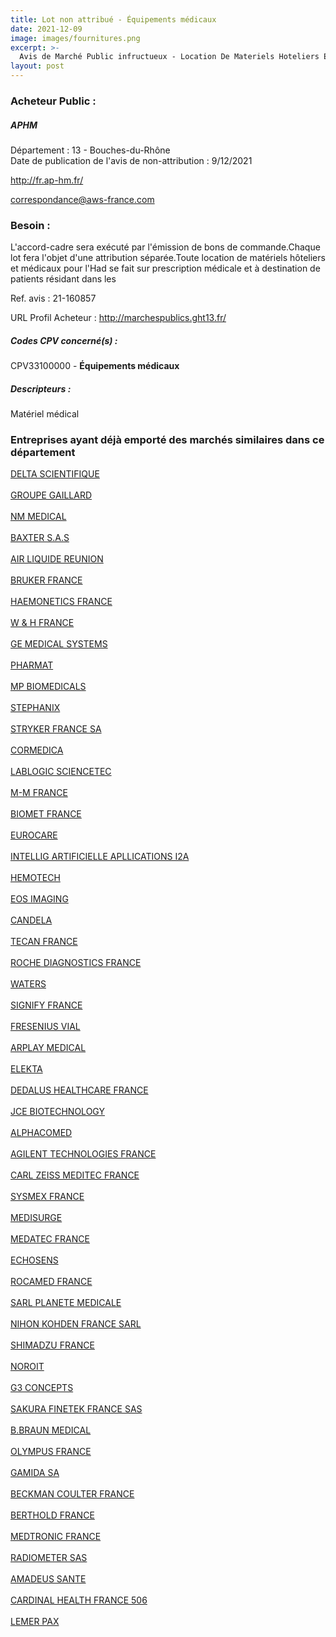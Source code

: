 ```yaml
---
title: Lot non attribué - Équipements médicaux
date: 2021-12-09
image: images/fournitures.png
excerpt: >-
  Avis de Marché Public infructueux - Location De Materiels Hoteliers Et Medicaux Pour Hospitalisation A Domicile (Had) Pour La Pediatrie Et Le Monitorage
layout: post
---
```


### Acheteur Public :
##### APHM
Département : 13 - Bouches-du-Rhône<br/>
Date de publication de l'avis de non-attribution : 9/12/2021


http://fr.ap-hm.fr/

correspondance@aws-france.com


### Besoin :

L'accord-cadre sera exécuté par l'émission de bons de commande.Chaque lot fera l'objet d'une attribution séparée.Toute location de matériels hôteliers et médicaux pour l'Had se fait sur prescription médicale et à destination de patients résidant dans les

Ref. avis : 21-160857

URL Profil Acheteur : http://marchespublics.ght13.fr/

##### Codes CPV concerné(s) :
CPV33100000 - **Équipements médicaux** <br/>

##### Descripteurs :
Matériel médical <br/>

### Entreprises ayant déjà emporté des marchés similaires dans ce département
<a href="/entreprise-543/siren-058808353">DELTA SCIENTIFIQUE</a><br/><br/>
<a href="/entreprise-544/siren-303616304">GROUPE GAILLARD</a><br/><br/>
<a href="/entreprise-544/siren-303645626">NM MEDICAL</a><br/><br/>
<a href="/entreprise-544/siren-304317357">BAXTER S.A.S</a><br/><br/>
<a href="/entreprise-545/siren-310865597">AIR LIQUIDE REUNION</a><br/><br/>
<a href="/entreprise-545/siren-311020911">BRUKER FRANCE</a><br/><br/>
<a href="/entreprise-545/siren-311852396">HAEMONETICS FRANCE</a><br/><br/>
<a href="/entreprise-545/siren-314648106">W & H FRANCE</a><br/><br/>
<a href="/entreprise-545/siren-315013359">GE MEDICAL SYSTEMS</a><br/><br/>
<a href="/entreprise-546/siren-325213841">PHARMAT</a><br/><br/>
<a href="/entreprise-547/siren-331914721">MP BIOMEDICALS</a><br/><br/>
<a href="/entreprise-548/siren-332390566">STEPHANIX</a><br/><br/>
<a href="/entreprise-548/siren-333710275">STRYKER FRANCE SA</a><br/><br/>
<a href="/entreprise-548/siren-334247541">CORMEDICA</a><br/><br/>
<a href="/entreprise-549/siren-341702611">LABLOGIC SCIENCETEC</a><br/><br/>
<a href="/entreprise-549/siren-342820438">M-M FRANCE</a><br/><br/>
<a href="/entreprise-549/siren-344472246">BIOMET FRANCE</a><br/><br/>
<a href="/entreprise-550/siren-347528697">EUROCARE</a><br/><br/>
<a href="/entreprise-550/siren-347717118">INTELLIG ARTIFICIELLE APLLICATIONS I2A</a><br/><br/>
<a href="/entreprise-550/siren-348214602">HEMOTECH</a><br/><br/>
<a href="/entreprise-550/siren-349694893">EOS IMAGING</a><br/><br/>
<a href="/entreprise-550/siren-350323416">CANDELA</a><br/><br/>
<a href="/entreprise-551/siren-380243923">TECAN FRANCE</a><br/><br/>
<a href="/entreprise-552/siren-380484766">ROCHE DIAGNOSTICS FRANCE</a><br/><br/>
<a href="/entreprise-554/siren-394689970">WATERS</a><br/><br/>
<a href="/entreprise-555/siren-402805527">SIGNIFY FRANCE</a><br/><br/>
<a href="/entreprise-556/siren-408720282">FRESENIUS VIAL</a><br/><br/>
<a href="/entreprise-556/siren-410708648">ARPLAY MEDICAL</a><br/><br/>
<a href="/entreprise-557/siren-414404913">ELEKTA</a><br/><br/>
<a href="/entreprise-557/siren-414599589">DEDALUS HEALTHCARE FRANCE</a><br/><br/>
<a href="/entreprise-558/siren-418489704">JCE BIOTECHNOLOGY</a><br/><br/>
<a href="/entreprise-558/siren-418750493">ALPHACOMED</a><br/><br/>
<a href="/entreprise-559/siren-423646736">AGILENT TECHNOLOGIES FRANCE</a><br/><br/>
<a href="/entreprise-559/siren-429527286">CARL ZEISS MEDITEC FRANCE</a><br/><br/>
<a href="/entreprise-559/siren-429963002">SYSMEX FRANCE</a><br/><br/>
<a href="/entreprise-559/siren-431470715">MEDISURGE</a><br/><br/>
<a href="/entreprise-560/siren-432940021">MEDATEC FRANCE</a><br/><br/>
<a href="/entreprise-560/siren-438209157">ECHOSENS</a><br/><br/>
<a href="/entreprise-561/siren-440880706">ROCAMED FRANCE</a><br/><br/>
<a href="/entreprise-564/siren-478516644">SARL PLANETE MEDICALE</a><br/><br/>
<a href="/entreprise-564/siren-479402935">NIHON KOHDEN FRANCE SARL</a><br/><br/>
<a href="/entreprise-565/siren-487513772">SHIMADZU FRANCE</a><br/><br/>
<a href="/entreprise-566/siren-492601349">NOROIT</a><br/><br/>
<a href="/entreprise-567/siren-497549345">G3 CONCEPTS</a><br/><br/>
<a href="/entreprise-567/siren-498190859">SAKURA FINETEK FRANCE SAS</a><br/><br/>
<a href="/entreprise-572/siren-562050856">B.BRAUN MEDICAL</a><br/><br/>
<a href="/entreprise-573/siren-582026324">OLYMPUS FRANCE</a><br/><br/>
<a href="/entreprise-573/siren-612051490">GAMIDA SA</a><br/><br/>
<a href="/entreprise-573/siren-632043071">BECKMAN COULTER FRANCE</a><br/><br/>
<a href="/entreprise-573/siren-652043811">BERTHOLD FRANCE</a><br/><br/>
<a href="/entreprise-573/siren-722008232">MEDTRONIC FRANCE</a><br/><br/>
<a href="/entreprise-574/siren-775662331">RADIOMETER SAS</a><br/><br/>
<a href="/entreprise-576/siren-793990151">AMADEUS SANTE</a><br/><br/>
<a href="/entreprise-578/siren-812365609">CARDINAL HEALTH FRANCE 506</a><br/><br/>
<a href="/entreprise-582/siren-870801594">LEMER PAX</a><br/><br/>
